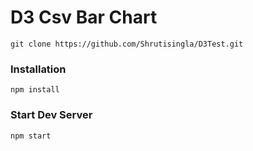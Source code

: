 # D3 Csv Bar Chart
```
git clone https://github.com/Shrutisingla/D3Test.git
```

### Installation

```
npm install
```

### Start Dev Server

```
npm start
```